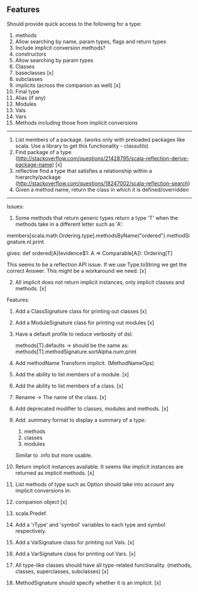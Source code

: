 ## Features ##

Should provide quick access to the following for a type:

1. methods
  1. Allow searching by name, param types, flags and return types
  1. Include implicit conversion methods?
1. constructors
  1. Allow searching by param types
1. Classes
1. baseclasses [x]
1. subclasses
1. implicits (across the companion as well) [x]
1. Final type
1. Alias (if any)
1. Modules
1. Vals
1. Vars
1. Methods including those from implicit conversions

----

1. List members of a package. (works only with preloaded packages like scala. Use a library to get this functionality - classutils)
2. Find package of a type (http://stackoverflow.com/questions/21428795/scala-reflection-derive-package-name) [x]
3. reflective find a type that satisfies a relationship within a hierarchy/package (http://stackoverflow.com/questions/18247002/scala-reflection-search)
4. Given a method name, return the class in which it is defined/overridden

----

Issues:

1. Some methods that return generic types return a type 'T' when the methods take in a different letter such as 'A':

members[scala.math.Ordering.type].methodsByName("ordered").methodSignature.nl.print

gives:
    def ordered[A](evidence$1: A => Comparable[A]): Ordering[T]

This seems to be a reflection API issue. If we use Type.toString we get the correct Answer. This might be a workaround we need. [x]

2. All implicit does not return implicit instances, only implicit classes and methods. [x]

Features:

1. Add a ClassSignature class for printing out classes [x]

2. Add a ModuleSignature class for printing out modules [x]

3. Have a default profile to reduce verbosity of dsl:

    methods[T].defaults -> should be the same as:
    methods[T].methodSignature.sortAlpha.num.print

4. Add methodName Transform implicit. (MethodNameOps)

5. Add the ability to list members of a module. [x]

6. Add the ability to list members of a class. [x]

7. Rename <init> -> The name of the class. [x]

8. Add deprecated modifier to classes, modules and methods. [x]

9. Add .summary format to display a summary of a type:
    1. methods
    2. classes
    3. modules

    Similar to .info but more usable.

10. Return implicit instances available.
    It seems like implicit instances are returned as implicit methods. [x]

11. List methods of type such as Option should take into account any implicit conversions in:
 1. companion object [x]
 2. scala.Predef.

12. Add a 'rType' and 'symbol' variables to each type and symbol respectively.

13. Add a ValSignature class for printing out Vals. [x]

14. Add a VarSignature class for printing out Vars. [x]

15. All type-like classes should have all type-related functionality. (methods, classes, superclasses, subclasses) [x]

16. MethodSignature should specify whether it is an implicit. [x]